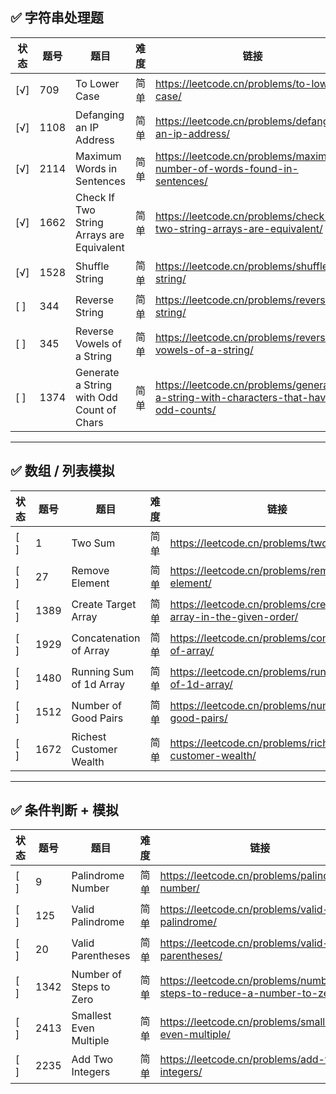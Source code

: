 ## ✅ 字符串处理题

| 状态 | 题号 | 题目 | 难度 | 链接 |
|------|------|------|------|------|
| [√] | 709  | To Lower Case               | 简单 | https://leetcode.cn/problems/to-lower-case/ |
| [√] | 1108 | Defanging an IP Address     | 简单 | https://leetcode.cn/problems/defanging-an-ip-address/ |
| [√] | 2114 | Maximum Words in Sentences  | 简单 | https://leetcode.cn/problems/maximum-number-of-words-found-in-sentences/ |
| [√] | 1662 | Check If Two String Arrays are Equivalent | 简单 | https://leetcode.cn/problems/check-if-two-string-arrays-are-equivalent/ |
| [√] | 1528 | Shuffle String              | 简单 | https://leetcode.cn/problems/shuffle-string/ |
| [ ] | 344  | Reverse String              | 简单 | https://leetcode.cn/problems/reverse-string/ |
| [ ] | 345  | Reverse Vowels of a String  | 简单 | https://leetcode.cn/problems/reverse-vowels-of-a-string/ |
| [ ] | 1374 | Generate a String with Odd Count of Chars | 简单 | https://leetcode.cn/problems/generate-a-string-with-characters-that-have-odd-counts/ |

---

## ✅ 数组 / 列表模拟

| 状态 | 题号 | 题目 | 难度 | 链接 |
|------|------|------|------|------|
| [ ] | 1    | Two Sum                    | 简单 | https://leetcode.cn/problems/two-sum/ |
| [ ] | 27   | Remove Element             | 简单 | https://leetcode.cn/problems/remove-element/ |
| [ ] | 1389 | Create Target Array        | 简单 | https://leetcode.cn/problems/create-target-array-in-the-given-order/ |
| [ ] | 1929 | Concatenation of Array     | 简单 | https://leetcode.cn/problems/concatenation-of-array/ |
| [ ] | 1480 | Running Sum of 1d Array    | 简单 | https://leetcode.cn/problems/running-sum-of-1d-array/ |
| [ ] | 1512 | Number of Good Pairs       | 简单 | https://leetcode.cn/problems/number-of-good-pairs/ |
| [ ] | 1672 | Richest Customer Wealth    | 简单 | https://leetcode.cn/problems/richest-customer-wealth/ |

---

## ✅ 条件判断 + 模拟

| 状态 | 题号 | 题目 | 难度 | 链接 |
|------|------|------|------|------|
| [ ] | 9    | Palindrome Number          | 简单 | https://leetcode.cn/problems/palindrome-number/ |
| [ ] | 125  | Valid Palindrome           | 简单 | https://leetcode.cn/problems/valid-palindrome/ |
| [ ] | 20   | Valid Parentheses          | 简单 | https://leetcode.cn/problems/valid-parentheses/ |
| [ ] | 1342 | Number of Steps to Zero    | 简单 | https://leetcode.cn/problems/number-of-steps-to-reduce-a-number-to-zero/ |
| [ ] | 2413 | Smallest Even Multiple     | 简单 | https://leetcode.cn/problems/smallest-even-multiple/ |
| [ ] | 2235 | Add Two Integers           | 简单 | https://leetcode.cn/problems/add-two-integers/ |



